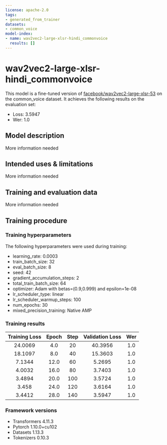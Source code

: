 ```yaml
---
license: apache-2.0
tags:
- generated_from_trainer
datasets:
- common_voice
model-index:
- name: wav2vec2-large-xlsr-hindi_commonvoice
  results: []
---
```


<!-- This model card has been generated automatically according to the information the Trainer had access to. You
should probably proofread and complete it, then remove this comment. -->

# wav2vec2-large-xlsr-hindi_commonvoice

This model is a fine-tuned version of [facebook/wav2vec2-large-xlsr-53](https://huggingface.co/facebook/wav2vec2-large-xlsr-53) on the common_voice dataset.
It achieves the following results on the evaluation set:
- Loss: 3.5947
- Wer: 1.0

## Model description

More information needed

## Intended uses & limitations

More information needed

## Training and evaluation data

More information needed

## Training procedure

### Training hyperparameters

The following hyperparameters were used during training:
- learning_rate: 0.0003
- train_batch_size: 32
- eval_batch_size: 8
- seed: 42
- gradient_accumulation_steps: 2
- total_train_batch_size: 64
- optimizer: Adam with betas=(0.9,0.999) and epsilon=1e-08
- lr_scheduler_type: linear
- lr_scheduler_warmup_steps: 100
- num_epochs: 30
- mixed_precision_training: Native AMP

### Training results

| Training Loss | Epoch | Step | Validation Loss | Wer |
|:-------------:|:-----:|:----:|:---------------:|:---:|
| 24.0069       | 4.0   | 20   | 40.3956         | 1.0 |
| 18.1097       | 8.0   | 40   | 15.3603         | 1.0 |
| 7.1344        | 12.0  | 60   | 5.2695          | 1.0 |
| 4.0032        | 16.0  | 80   | 3.7403          | 1.0 |
| 3.4894        | 20.0  | 100  | 3.5724          | 1.0 |
| 3.458         | 24.0  | 120  | 3.6164          | 1.0 |
| 3.4412        | 28.0  | 140  | 3.5947          | 1.0 |


### Framework versions

- Transformers 4.11.3
- Pytorch 1.10.0+cu102
- Datasets 1.13.3
- Tokenizers 0.10.3
